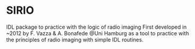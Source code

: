 # SIRIO
IDL package to practice with the logic of radio imaging
First developed in ~2012 by F. Vazza & A. Bonafede @Uni Hamburg as a tool to practice with the principles of radio imaging with simple IDL routines. 
